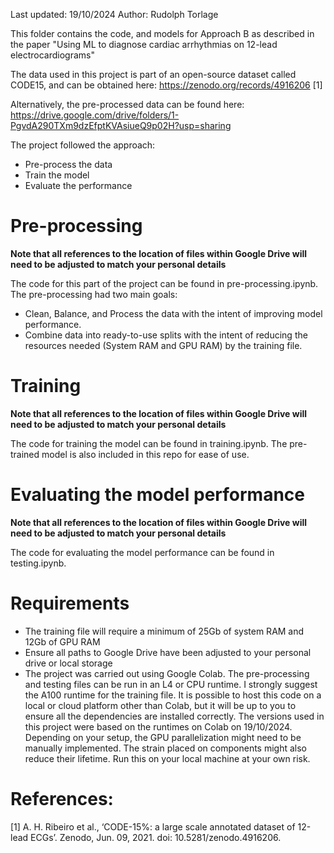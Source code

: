 Last updated: 19/10/2024
Author: Rudolph Torlage

This folder contains the code, and models for Approach B as described in the paper "Using ML to diagnose cardiac arrhythmias on 12-lead electrocardiograms"

The data used in this project is part of an open-source dataset called CODE15, and can be obtained here: https://zenodo.org/records/4916206 [1]

Alternatively, the pre-processed data can be found here: https://drive.google.com/drive/folders/1-PgvdA290TXm9dzEfptKVAsiueQ9p02H?usp=sharing

The project followed the approach:

- Pre-process the data
- Train the model
- Evaluate the performance

<h1>Pre-processing</h1>

**Note that all references to the location of files within Google Drive will need to be adjusted to match your personal details**

The code for this part of the project can be found in pre-processing.ipynb.
The pre-processing had two main goals:

- Clean, Balance, and Process the data with the intent of improving model performance.
- Combine data into ready-to-use splits with the intent of reducing the resources needed (System RAM and GPU RAM) by the training file.

<h1>Training</h1>

**Note that all references to the location of files within Google Drive will need to be adjusted to match your personal details**

The code for training the model can be found in training.ipynb.
The pre-trained model is also included in this repo for ease of use.

<h1>Evaluating the model performance</h1>

**Note that all references to the location of files within Google Drive will need to be adjusted to match your personal details**

The code for evaluating the model performance can be found in testing.ipynb.

<h1>Requirements</h1>

- The training file will require a minimum of 25Gb of system RAM and 12Gb of GPU RAM
- Ensure all paths to Google Drive have been adjusted to your personal drive or local storage
- The project was carried out using Google Colab. The pre-processing and testing files can be run in an L4 or CPU runtime. I strongly suggest the A100 runtime for the training file. It is possible to host this code on a local or cloud platform other than Colab, but it will be up to you to ensure all the dependencies are installed correctly. The versions used in this project were based on the runtimes on Colab on 19/10/2024.
Depending on your setup, the GPU parallelization might need to be manually implemented. The strain placed on components might also reduce their lifetime. Run this on your local machine at your own risk.

<h1>References:</h1>
[1] A. H. Ribeiro et al., ‘CODE-15%: a large scale annotated dataset of 12-lead ECGs’. Zenodo, Jun. 09, 2021. doi: 10.5281/zenodo.4916206.
